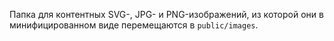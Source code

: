 Папка для контентных SVG-, JPG- и PNG-изображений, из которой они в минифицированном виде перемещаются в `public/images`.
